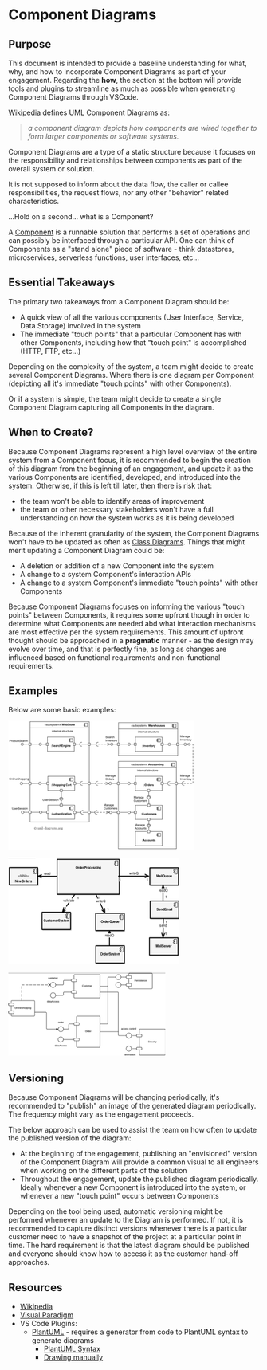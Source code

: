 # Component Diagrams

## Purpose

This document is intended to provide a baseline understanding for what, why, and how to incorporate Component Diagrams
as part of your engagement. Regarding the **how**, the section at the bottom will provide tools and plugins to streamline as much as possible when generating Component Diagrams through VSCode.

[Wikipedia](https://en.wikipedia.org/wiki/Component_diagram) defines UML Component Diagrams as:

 > _a component diagram depicts how components are wired together to form larger components or software systems._

Component Diagrams are a type of a static structure because it focuses on the responsibility and relationships between components as part of the overall system or solution.

It is not supposed to inform about the data flow, the caller or callee responsibilities, the request flows, nor any other "behavior" related characteristics.

...Hold on a second... what is a Component?

A [Component](https://en.wikipedia.org/wiki/Component_(UML)) is a runnable solution that performs a set of operations and can possibly be interfaced through a particular API. One can think of Components as a "stand alone" piece of software - think datastores, microservices, serverless functions, user interfaces, etc...

## Essential Takeaways

The primary two takeaways from a Component Diagram should be:

- A quick view of all the various components (User Interface, Service, Data Storage) involved in the system
- The immediate "touch points" that a particular Component has with other Components, including how that "touch point" is accomplished (HTTP, FTP, etc...)

Depending on the complexity of the system, a team might decide to create several Component Diagrams. Where there is one diagram per Component (depicting all it's immediate "touch points" with other Components).

Or if a system is simple, the team might decide to create a single Component Diagram capturing all Components in the diagram.

## When to Create?

Because Component Diagrams represent a high level overview of the entire system from a Component focus, it is recommended to begin the creation of this diagram from the beginning of an engagement, and update it as the various Components are identified, developed, and introduced into the system. Otherwise, if this is left till later, then there is risk that:

- the team won't be able to identify areas of improvement
- the team or other necessary stakeholders won't have a full understanding on how the system works as it is being developed

Because of the inherent granularity of the system, the Component Diagrams won't have to be updated as often as [Class Diagrams](./classDiagrams.md). Things that might merit updating a Component Diagram could be:

- A deletion or addition of a new Component into the system
- A change to a system Component's interaction APIs
- A change to a system Component's immediate "touch points" with other Components

Because Component Diagrams focuses on informing the various "touch points" between Components, it requires some upfront though in order to determine what Components are needed abd what interaction mechanisms are most effective per the system requirements. This amount of upfront thought should be approached in a **pragmatic** manner - as the design may evolve over time, and that is perfectly fine,
 as long as changes are influenced based on functional requirements and non-functional requirements.

## Examples

Below are some basic examples:

![image](./Images/ecommerceSite.png)

![image](./Images/orderingSystem.png)

![image](./Images/withPersistenceAndSecurity.png)

## Versioning

Because Component Diagrams will be changing periodically, it's recommended to "publish" an image of the generated diagram periodically. The frequency might vary as the engagement proceeds.

The below approach can be used to assist the team on how often to update the published version of the diagram:

- At the beginning of the engagement, publishing an "envisioned" version of the Component Diagram will provide a common visual to all engineers when working on the different parts of the solution
- Throughout the engagement, update the published diagram periodically. Ideally whenever a new Component is introduced into the system, or whenever a new "touch point" occurs between Components

Depending on the tool being used, automatic versioning might be performed whenever an update to the Diagram is performed. If not, it is recommended to capture distinct versions whenever there is a particular customer need to have a snapshot of the project at a particular point in time. The hard requirement is that the latest diagram should be published and everyone should know how to access it as
 the customer hand-off approaches.

## Resources

- [Wikipedia](https://en.wikipedia.org/wiki/Component_diagram)
- [Visual Paradigm](https://www.visual-paradigm.com/guide/uml-unified-modeling-language/what-is-component-diagram/#:~:text=UML%20Component%20diagrams%20are%20used%20in%20modeling%20the,model%20the%20static%20implementation%20view%20of%20a%20system.)
- VS Code Plugins:
  - [PlantUML](https://marketplace.visualstudio.com/items?itemName=jebbs.plantuml) - requires a generator from code to PlantUML syntax to generate diagrams
    - [PlantUML Syntax](https://plantuml.com/component-diagram)
    - [Drawing manually](https://towardsdatascience.com/drawing-a-uml-diagram-in-the-vs-code-53c2e67deffe)
